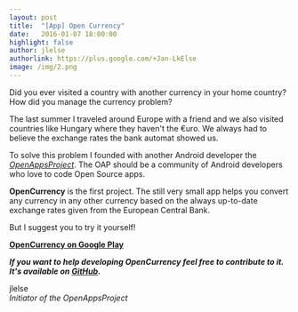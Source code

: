 ```yaml
---
layout: post
title:  "[App] Open Currency"
date:   2016-01-07 18:00:00
highlight: false
author: jlelse
authorlink: https://plus.google.com/+Jan-LkElse
image: /img/2.png
---
```

Did you ever visited a country with another currency in your home country? How did you manage the currency problem?

The last summer I traveled around Europe with a friend and we also visited countries like Hungary where they haven't the €uro. We always had to believe the exchange rates the bank automat showed us.

To solve this problem I founded with another Android developer the [*OpenAppsProject*](https://github.com/OpenAppsProject/). The OAP should be a community of Android developers who love to code Open Source apps.

**OpenCurrency** is the first project. The still very small app helps you convert any currency in any other currency based on the always up-to-date exchange rates given from the European Central Bank.

But I suggest you to try it yourself!

[**OpenCurrency on Google Play**](https://play.google.com/store/apps/details?id=open.currency)

***If you want to help developing OpenCurrency feel free to contribute to it. It's available on [GitHub](https://github.com/OpenAppsProject/OpenCurrency/).***

jlelse  
*Initiator of the OpenAppsProject*